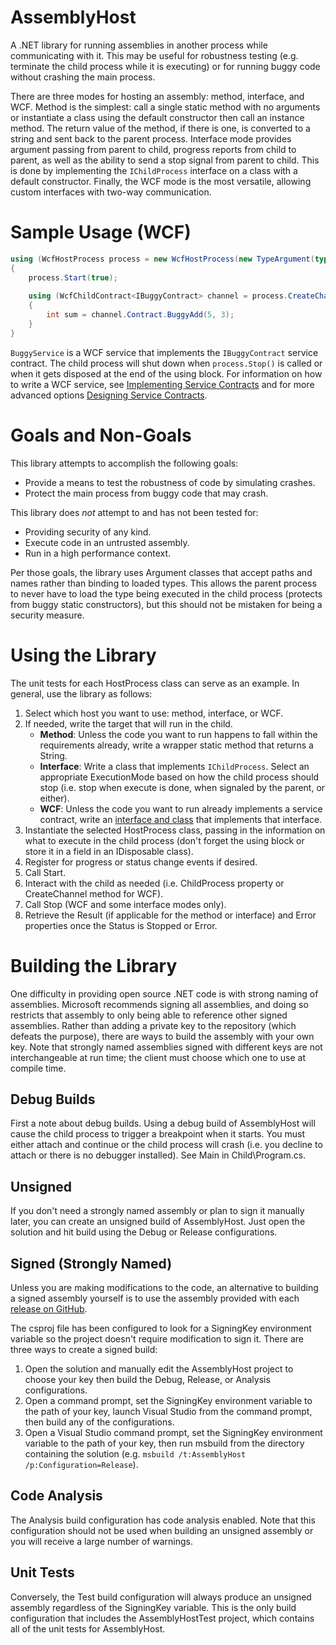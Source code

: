 AssemblyHost
============

A .NET library for running assemblies in another process while communicating with it. This may be useful for robustness testing (e.g. terminate the child process while it is executing) or for running buggy code without crashing the main process.

There are three modes for hosting an assembly: method, interface, and WCF. Method is the simplest: call a single static method with no arguments or instantiate a class using the default constructor then call an instance method. The return value of the method, if there is one, is converted to a string and sent back to the parent process. Interface mode provides argument passing from parent to child, progress reports from child to parent, as well as the ability to send a stop signal from parent to child. This is done by implementing the `IChildProcess` interface on a class with a default constructor. Finally, the WCF mode is the most versatile, allowing custom interfaces with two-way communication.

# Sample Usage (WCF)

```C#
using (WcfHostProcess process = new WcfHostProcess(new TypeArgument(typeof(BuggyService))))
{
	process.Start(true);
	
	using (WcfChildContract<IBuggyContract> channel = process.CreateChannel<IBuggyContract>())
	{
		int sum = channel.Contract.BuggyAdd(5, 3);
	}
}
```

`BuggyService` is a WCF service that implements the `IBuggyContract` service contract. The child process will shut down when `process.Stop()` is called or when it gets disposed at the end of the using block. For information on how to write a WCF service, see [Implementing Service Contracts](http://msdn.microsoft.com/en-us/library/ms733764%28v=vs.100%29.aspx) and for more advanced options [Designing Service Contracts](http://msdn.microsoft.com/en-us/library/ms733070%28v=vs.100%29.aspx).

# Goals and Non-Goals

This library attempts to accomplish the following goals:
- Provide a means to test the robustness of code by simulating crashes.
- Protect the main process from buggy code that may crash.

This library does _not_ attempt to and has not been tested for:
- Providing security of any kind.
- Execute code in an untrusted assembly.
- Run in a high performance context.

Per those goals, the library uses Argument classes that accept paths and names rather than binding to loaded types. This allows the parent process to never have to load the type being executed in the child process (protects from buggy static constructors), but this should not be mistaken for being a security measure.

# Using the Library

The unit tests for each HostProcess class can serve as an example. In general, use the library as follows:

1. Select which host you want to use: method, interface, or WCF.
2. If needed, write the target that will run in the child.
	- __Method__: Unless the code you want to run happens to fall within the requirements already, write a wrapper static method that returns a String.
	- __Interface__: Write a class that implements `IChildProcess`. Select an appropriate ExecutionMode based on how the child process should stop (i.e. stop when execute is done, when signaled by the parent, or either).
	- __WCF__: Unless the code you want to run already implements a service contract, write an [interface and class](http://msdn.microsoft.com/en-us/library/ms733764%28v=vs.100%29.aspx) that implements that interface.
3. Instantiate the selected HostProcess class, passing in the information on what to execute in the child process (don't forget the using block or store it in a field in an IDisposable class).
4. Register for progress or status change events if desired.
5. Call Start.
6. Interact with the child as needed (i.e. ChildProcess property or CreateChannel method for WCF).
7. Call Stop (WCF and some interface modes only).
8. Retrieve the Result (if applicable for the method or interface) and Error properties once the Status is Stopped or Error.

# Building the Library

One difficulty in providing open source .NET code is with strong naming of assemblies. Microsoft recommends signing all assemblies, and doing so restricts that assembly to only being able to reference other signed assemblies. Rather than adding a private key to the repository (which defeats the purpose), there are ways to build the assembly with your own key. Note that strongly named assemblies signed with different keys are not interchangeable at run time; the client must choose which one to use at compile time.

## Debug Builds

First a note about debug builds. Using a debug build of AssemblyHost will cause the child process to trigger a breakpoint when it starts. You must either attach and continue or the child process will crash (i.e. you decline to attach or there is no debugger installed). See Main in Child\Program.cs.

## Unsigned

If you don't need a strongly named assembly or plan to sign it manually later, you can create an unsigned build of AssemblyHost. Just open the solution and hit build using the Debug or Release configurations.

## Signed (Strongly Named)

Unless you are making modifications to the code, an alternative to building a signed assembly yourself is to use the assembly provided with each [release on GitHub](https://github.com/spanglerco/AssemblyHost/releases/latest).

The csproj file has been configured to look for a SigningKey environment variable so the project doesn't require modification to sign it. There are three ways to create a signed build:

1. Open the solution and manually edit the AssemblyHost project to choose your key then build the Debug, Release, or Analysis configurations.
2. Open a command prompt, set the SigningKey environment variable to the path of your key, launch Visual Studio from the command prompt, then build any of the configurations.
3. Open a Visual Studio command prompt, set the SigningKey environment variable to the path of your key, then run msbuild from the directory containing the solution (e.g. `msbuild /t:AssemblyHost /p:Configuration=Release`).

## Code Analysis

The Analysis build configuration has code analysis enabled. Note that this configuration should not be used when building an unsigned assembly or you will receive a large number of warnings.

## Unit Tests

Conversely, the Test build configuration will always produce an unsigned assembly regardless of the SigningKey variable. This is the only build configuration that includes the AssemblyHostTest project, which contains all of the unit tests for AssemblyHost.